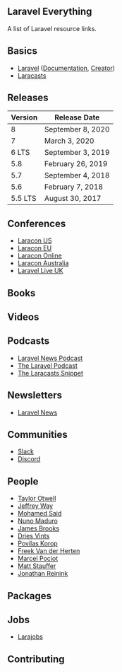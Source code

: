 ## Laravel Everything
A list of Laravel resource links.

## Basics
* [Laravel](https://laravel.com) ([Documentation](https://laravel.com/docs), [Creator](https://twitter.com/taylorotwell))
* [Laracasts](https://laracasts.com)

## Releases
|Version|Release Date|
|---|---|
|8|September 8, 2020|
|7|March 3, 2020|
|6 LTS|September 3, 2019|
|5.8|February 26, 2019|
|5.7|September 4, 2018|
|5.6|February 7, 2018|
|5.5 LTS|August 30, 2017|

## Conferences
* [Laracon US](http://laracon.us/)
* [Laracon EU](http://laracon.eu/)
* [Laracon Online](https://laracon.net/)
* [Laracon Australia](https://laracon.com.au/)
* [Laravel Live UK](https://laravellive.uk/)

## Books

## Videos

## Podcasts
* [Laravel News Podcast](https://laravel-news.com/podcast)
* [The Laravel Podcast](https://laravelpodcast.com/)
* [The Laracasts Snippet](https://laracasts.com/podcast)

## Newsletters
* [Laravel News](https://laravel-news.com/newsletter)

## Communities
* [Slack](https://larachat.co/register)
* [Discord](https://discord.com/invite/mPZNm7A)

## People
* [Taylor Otwell](https://twitter.com/taylorotwell)
* [Jeffrey Way](https://twitter.com/jeffrey_way)
* [Mohamed Said](https://twitter.com/themsaid)
* [Nuno Maduro](https://twitter.com/enunomaduro)
* [James Brooks](https://twitter.com/jbrooksuk)
* [Dries Vints](https://twitter.com/driesvints)
* [Povilas Korop](https://twitter.com/PovilasKorop)
* [Freek Van der Herten](https://twitter.com/freekmurze)
* [Marcel Pociot](https://twitter.com/marcelpociot)
* [Matt Stauffer](https://twitter.com/stauffermatt)
* [Jonathan Reinink](https://twitter.com/reinink)

## Packages

## Jobs
* [Larajobs](https://larajobs.com/)

## Contributing

